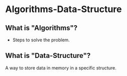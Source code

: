 # Algorithms-Data-Structure

## What is "Algorithms"?
 
- Steps to solve the problem.
 
## What is "Data-Structure"?

A way to store data in memory in a specific structure.
